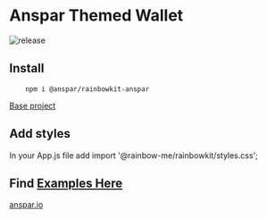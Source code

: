 # Anspar Themed Wallet

![release](https://github.com/anspar/rainbowkit-anspar/actions/workflows/release.yml/badge.svg?branch=main) 
## Install  
        npm i @anspar/rainbowkit-anspar

[Base project](https://github.com/rainbow-me/rainbowkit)
## Add styles
In your App.js file add
    import '@rainbow-me/rainbowkit/styles.css';

## Find [Examples Here](https://anspar.github.io/rainbowkit-anspar)

[anspar.io](anspar.io)